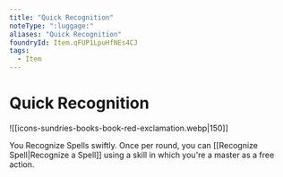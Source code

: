 ```yaml
---
title: "Quick Recognition"
noteType: ":luggage:"
aliases: "Quick Recognition"
foundryId: Item.qFUP1LpuHfNEs4CJ
tags:
  - Item
---
```


# Quick Recognition
![[icons-sundries-books-book-red-exclamation.webp|150]]

You Recognize Spells swiftly. Once per round, you can [[Recognize Spell|Recognize a Spell]] using a skill in which you're a master as a free action.
